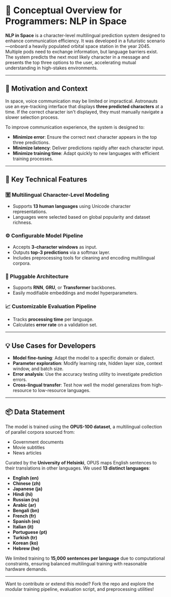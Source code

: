 # 🧠 Conceptual Overview for Programmers: NLP in Space

**NLP in Space** is a character-level multilingual prediction system designed to enhance communication efficiency. It was developed in a futuristic scenario—onboard a heavily populated orbital space station in the year 2045. Multiple pods need to exchange information, but language barriers exist. The system predicts the next most likely character in a message and presents the top three options to the user, accelerating mutual understanding in high-stakes environments.

---

## 🚀 Motivation and Context

In space, voice communication may be limited or impractical. Astronauts use an eye-tracking interface that displays **three predicted characters** at a time. If the correct character isn't displayed, they must manually navigate a slower selection process.

To improve communication experience, the system is designed to:

- **Minimize error**: Ensure the correct next character appears in the top three predictions.
- **Minimize latency**: Deliver predictions rapidly after each character input.
- **Minimize training time**: Adapt quickly to new languages with efficient training processes.

---

## 🔧 Key Technical Features

### 🈺 Multilingual Character-Level Modeling
- Supports **13 human languages** using Unicode character representations.
- Languages were selected based on global popularity and dataset richness.

### ⚙️ Configurable Model Pipeline
- Accepts **3-character windows** as input.
- Outputs **top-3 predictions** via a softmax layer.
- Includes preprocessing tools for cleaning and encoding multilingual corpora.

### 🔁 Pluggable Architecture
- Supports **RNN**, **GRU**, or **Transformer** backbones.
- Easily modifiable embeddings and model hyperparameters.

### 📈 Customizable Evaluation Pipeline
- Tracks **processing time** per language.
- Calculates **error rate** on a validation set.

---

## 💡 Use Cases for Developers

- **Model fine-tuning**: Adapt the model to a specific domain or dialect.
- **Parameter exploration**: Modify learning rate, hidden layer size, context window, and batch size.
- **Error analysis**: Use the accuracy testing utility to investigate prediction errors.
- **Cross-lingual transfer**: Test how well the model generalizes from high-resource to low-resource languages.

---

## 📦 Data Statement

The model is trained using the **OPUS-100 dataset**, a multilingual collection of parallel corpora sourced from:

- Government documents
- Movie subtitles
- News articles

Curated by the **University of Helsinki**, OPUS maps English sentences to their translations in other languages. We used **13 distinct languages**:

- **English (en)**
- **Chinese (zh)**
- **Japanese (ja)**
- **Hindi (hi)**
- **Russian (ru)**
- **Arabic (ar)**
- **Bengali (bn)**
- **French (fr)**
- **Spanish (es)**
- **Italian (it)**
- **Portuguese (pt)**
- **Turkish (tr)**
- **Korean (ko)**
- **Hebrew (he)**

We limited training to **15,000 sentences per language** due to computational constraints, ensuring balanced multilingual training with reasonable hardware demands.

---

Want to contribute or extend this model? Fork the repo and explore the modular training pipeline, evaluation script, and preprocessing utilities!